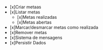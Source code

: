 - [x]Criar metaas
- [x]Listar metas
    - [x]Metas realizadas
    - [x]Metas abertas
- [x]Marcar/desmarcar metas como realizada
- [x]Remover metas
- [x]Sistema de mensagens
- [x]Persistir Dados

